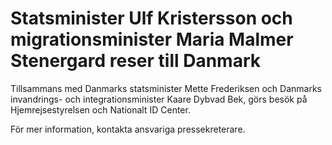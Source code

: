 # Statsminister Ulf Kristersson och migrationsminister Maria Malmer Stenergard reser till Danmark

Tillsammans med Danmarks statsminister Mette Frederiksen och Danmarks invandrings\- och integrationsminister Kaare Dybvad Bek, görs besök på Hjemrejsestyrelsen och Nationalt ID Center.

För mer information, kontakta ansvariga pressekreterare.
